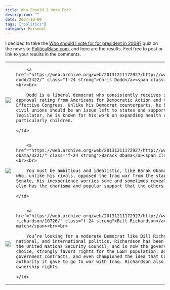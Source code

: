 ```yaml
---
title: Who Should I Vote For?
description: ""
date: 2007-10-09
tags: ["politics"]
category: Personal
---
```



<p>I decided to take the <a href="https://web.archive.org/web/20131211172927/http://www.politicalbase.com/toolbox/&amp;action=takePersonalityTest&amp;testId=8">Who should I vote for for president in 2008?</a> quiz on the new site <a href="https://web.archive.org/web/20131211172927/http://www.politicalbase.com/">PoliticalBase.com</a>, and here are the results.  Feel free to post or link to your results in the comments.</p>

<table class="list">

<tbody><tr>

<td class="ta-r" style="padding:2px 0px 2px 0px;width:60px;height:60px;"><a href="https://web.archive.org/web/20131211172927/http://www.politicalbase.com/people/chris-dodd/2422/"><img src="https://web.archive.org/web/20131211172927im_/http://image.politicalbase.com/uploads/people/3000/2422/71502crhiss_dodd_150.jpg" style="border:solid 1px #CCC;"></a></td>

<td style="padding:2px 2px 2px 16px;">

		<a href="https://web.archive.org/web/20131211172927/http://www.politicalbase.com/people/chris-dodd/2422/" class="f-24 strong">Chris Dodd</a><span class="f-24 green"> – 70 match</span><br><br>

		Dodd is a liberal democrat who consistently receives somewhere between a 95-100% approval rating from Americans for Democratic Action and the National Committee for an Effective Congress. Unlike his Democrat counterparts, he believes that same-sex marriage and civil unions should be an issue left to states and supports free trade agreements. As a legislator, he is known for his work on expanding health care coverage to the uninsured, particularly children.

	</td>

</tr>

<tr>

<td class="ta-r" style="padding:2px 0px 2px 0px;width:60px;height:60px;"><a href="https://web.archive.org/web/20131211172927/http://www.politicalbase.com/people/barack-obama/3221/"><img src="https://web.archive.org/web/20131211172927im_/http://image.politicalbase.com/uploads/people/4000/3221/1750402b_60.jpg" style="border:solid 1px #CCC;"></a></td>

<td style="padding:2px 2px 2px 16px;">

		<a href="https://web.archive.org/web/20131211172927/http://www.politicalbase.com/people/barack-obama/3221/" class="f-24 strong">Barack Obama</a><span class="f-24 green"> – 70 match</span><br><br>

		You must be ambitious and idealistic, like Barak Obama. Obama is a liberal democrat who, unlike his rivals, opposed the Iraq war from the start. With only 8 years in the Senate, his inexperience worries some and sometimes reveals itself in the debates, but he also has the charisma and popular support that the others lack.

	</td>

</tr>

<tr>

<td class="ta-r" style="padding:2px 0px 2px 0px;width:60px;height:60px;"><a href="https://web.archive.org/web/20131211172927/http://www.politicalbase.com/people/bill-richardson/10726/"><img src="https://web.archive.org/web/20131211172927im_/http://image.politicalbase.com/uploads/people/11000/10726/594991richardson_30.jpg" style="border:solid 1px #CCC;"></a></td>

<td style="padding:2px 2px 2px 16px;">

		<a href="https://web.archive.org/web/20131211172927/http://www.politicalbase.com/people/bill-richardson/10726/" class="f-24 strong">Bill Richardson</a><span class="f-24 green"> – 69 match</span><br><br>

		You’re looking for a moderate Democrat like Bill Richardson. Experienced in state, national, and international politics, Richardson has been a Congressman, an ambassador to the United Nations Security Council, and is now the governor of New Mexico. He is pro-choice, strongly favors rights for the LGBT population, advocates for affirmative action in government contracts, and even championed the idea that Congress should revoke the original authority it gave to go to war with Iraq. Richardson also supports the death penalty and gun ownership rights.

	</td>

</tr>

</tbody></table>
